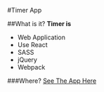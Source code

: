 #Timer App

##What is it?
**Timer is**
* Web Application
* Use React
* SASS
* jQuery
* Webpack

###Where?
[See The App Here](http://sleepy-sierra-39103.herokuapp.com/)